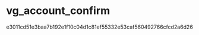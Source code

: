 vg_account_confirm
==================
e3011cd51e3baa7b192e1f10c04d1c81ef55332e53caf560492766cfcd2a6d26
